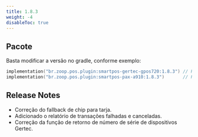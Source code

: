 ```yaml
---
title: 1.8.3
weight: -4
disableToc: true
---
```


## Pacote
Basta modificar a versão no gradle, conforme exemplo:

```Kotlin
implementation("br.zoop.pos.plugin:smartpos-gertec-gpos720:1.8.3") // Para a Gertec GPOS720
implementation("br.zoop.pos.plugin:smartpos-pax-a910:1.8.3")       // Para a Pax A910
```

## Release Notes
- Correção do fallback de chip para tarja.
- Adicionado o relatório de transações falhadas e canceladas.
- Correção da função de retorno de número de série de dispositivos Gertec.
